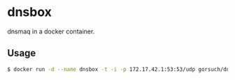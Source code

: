 # dnsbox

dnsmaq in a docker container.

## Usage

```sh
$ docker run -d --name dnsbox -t -i -p 172.17.42.1:53:53/udp gorsuch/dnsbox
```
